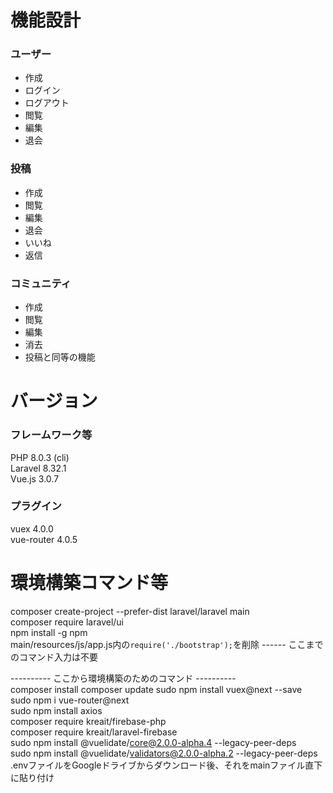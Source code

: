 # 機能設計
### ユーザー
- 作成
- ログイン
- ログアウト
- 閲覧
- 編集
- 退会

### 投稿
- 作成
- 閲覧
- 編集
- 退会
- いいね
- 返信

### コミュニティ
- 作成
- 閲覧
- 編集
- 消去
- 投稿と同等の機能

# バージョン
### フレームワーク等
PHP 8.0.3 (cli)  
Laravel 8.32.1  
Vue.js 3.0.7  
### プラグイン
vuex 4.0.0  
vue-router 4.0.5  

# 環境構築コマンド等
composer create-project --prefer-dist laravel/laravel main  
composer require laravel/ui  
npm install -g npm  
main/resources/js/app.js内の`require('./bootstrap');`を削除 ------ ここまでのコマンド入力は不要  

---------- ここから環境構築のためのコマンド ----------  
composer install 
composer update 
sudo npm install vuex@next --save  
sudo npm i vue-router@next  
sudo npm install axios  
composer require kreait/firebase-php  
composer require kreait/laravel-firebase  
sudo npm install @vuelidate/core@2.0.0-alpha.4 --legacy-peer-deps  
sudo npm install @vuelidate/validators@2.0.0-alpha.2 --legacy-peer-deps  
.envファイルをGoogleドライブからダウンロード後、それをmainファイル直下に貼り付け  